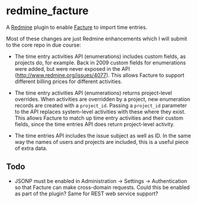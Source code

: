 # redmine_facture

A [Redmine](https://github.com/redmine/redmine) plugin to enable [Facture](https://github.com/watsonbox/facture) to import time entries.

Most of these changes are just Redmine enhancements which I will submit to the core repo in due course:

* The time entry activities API (enumerations) includes custom fields, as projects do, for example. Back in 2009 custom fields for enumerations were added, but were never exposed in the API (http://www.redmine.org/issues/4077). This allows Facture to support different billing prices for different activities.

* The time entry activities API (enumerations) returns project-level overrides. When activities are overridden by a project, new enumeration records are created with a `project_id`. Passing a `project_id` parameter to the API replaces system-level activities with these where they exist. This allows Facture to match up time entry activities and their custom fields, since the time entries API does return project-level activity.

* The time entries API includes the issue subject as well as ID. In the same way the names of users and projects are included, this is a useful piece of extra data.


## Todo

* JSONP must be enabled in Administration -> Settings -> Authentication so that Facture can make cross-domain requests. Could this be enabled as part of the plugin? Same for REST web service support?